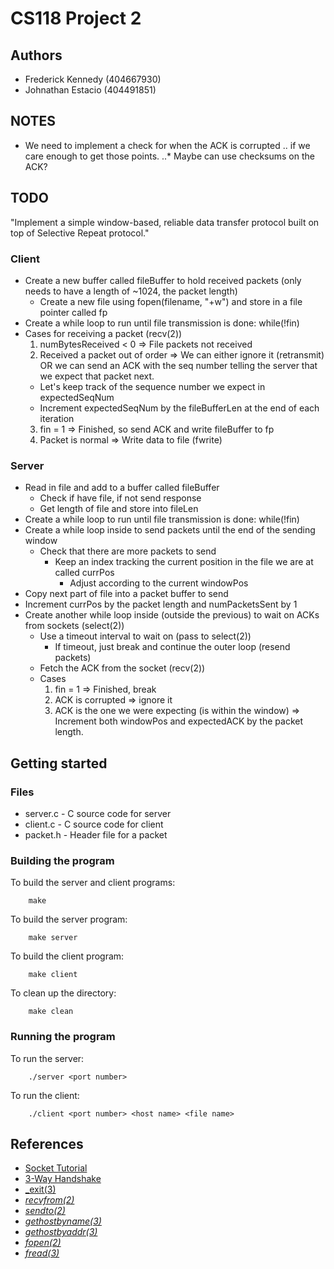 # CS118 Project 2

## Authors

* Frederick Kennedy (404667930)
* Johnathan Estacio (404491851)

## NOTES
* We need to implement a check for when the ACK is corrupted .. if we care enough to get those points.
..* Maybe can use checksums on the ACK?

## TODO
"Implement a simple window-based, reliable data transfer protocol
built on top of Selective Repeat protocol."

### Client
* Create a new buffer called fileBuffer to hold received packets (only needs to have a length of ~1024, the packet length)
  * Create a new file using fopen(filename, "+w") and store in a file pointer called fp
* Create a while loop to run until file transmission is done: while(!fin)
* Cases for receiving a packet (recv(2))
  1. numBytesReceived < 0 => File packets not received
  2. Received a packet out of order => We can either ignore it (retransmit) OR we can send an ACK with the seq number telling the server that we expect that packet next.
    * Let's keep track of the sequence number we expect in expectedSeqNum
    * Increment expectedSeqNum by the fileBufferLen at the end of each iteration
  3. fin = 1 => Finished, so send ACK and write fileBuffer to fp
  4. Packet is normal => Write data to file (fwrite)

### Server
* Read in file and add to a buffer called fileBuffer
  * Check if have file, if not send response
  * Get length of file and store into fileLen
* Create a while loop to run until file transmission is done: while(!fin)
* Create a while loop inside to send packets until the end of the sending window
  * Check that there are more packets to send 
    * Keep an index tracking the current position in the file we are at called currPos
      * Adjust according to the current windowPos
* Copy next part of file into a packet buffer to send
* Increment currPos by the packet length and numPacketsSent by 1
* Create another while loop inside (outside the previous) to wait on ACKs from sockets (select(2))
  * Use a timeout interval to wait on (pass to select(2))
    * If timeout, just break and continue the outer loop (resend packets)
  * Fetch the ACK from the socket (recv(2))
  * Cases
    1. fin = 1 => Finished, break
    2. ACK is corrupted => ignore it
    3. ACK is the one we were expecting (is within the window) => Increment both windowPos and expectedACK by the packet length.

## Getting started
### Files
* server.c - C source code for server
* client.c - C source code for client
* packet.h - Header file for a packet

### Building the program
To build the server and client programs:
```
    make
```
To build the server program:
```
    make server
```
To build the client program:
```
    make client
```
To clean up the directory:
```
    make clean
```

### Running the program
To run the server:
```
    ./server <port number>
```
To run the client:
```
    ./client <port number> <host name> <file name>
```

## References
* [Socket Tutorial](http://www.linuxhowtos.org/C_C++/socket.htm)
* [3-Way Handshake](http://www.inetdaemon.com/tutorials/internet/tcp/3-way_handshake.shtml)
* [_exit(3)](http://man7.org/linux/man-pages/man3/exit.3.html)
* [_recvfrom(2)_](https://linux.die.net/man/2/recvfrom)
* [_sendto(2)_](https://linux.die.net/man/2/sendto)
* [_gethostbyname(3)_](http://man7.org/linux/man-pages/man3/gethostbyname.3.html)
* [_gethostbyaddr(3)_](https://linux.die.net/man/3/gethostbyaddr)
* [_fopen(2)_](https://linux.die.net/man/3/fopen)
* [_fread(3)_](http://man7.org/linux/man-pages/man3/fread.3.html)
